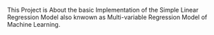 This Project is About the basic Implementation of the Simple Linear Regression Model also knwown as Multi-variable Regression Model of Machine Learning.
